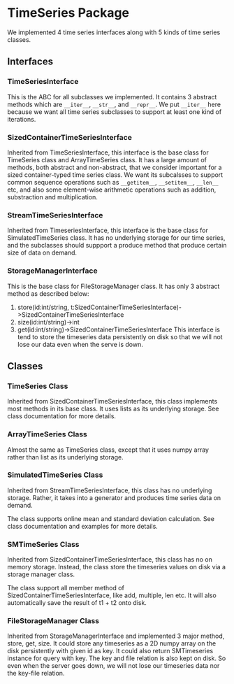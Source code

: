 # TimeSeries Package
We implemented 4 time series interfaces along with 5 kinds of time series classes.

## Interfaces

### TimeSeriesInterface
This is the ABC for all subclasses we implemented. It contains 3 abstract methods which are `__iter__`, `__str__`, and `__repr__`. We put `__iter__` here because we want all time series subclasses to support at least one kind of iterations.

### SizedContainerTimeSeriesInterface
Inherited from TimeSeriesInterface, this interface is the base class for TimeSeries class and ArrayTimeSeries class. It has a large amount of methods, both abstract and non-abstract, that we consider important for a sized container-typed time series class. We want its subcalsses to support common sequence operations such as `__getitem__`, `__setitem__`, `__len__` etc, and also some element-wise arithmetic operations such as addition, substraction and multiplication.

### StreamTimeSeriesInterface
Inherited from TimeseriesInterface, this interface is the base class for SimulatedTimeSeries class. It has no underlying storage for our time series, and the subclasses should suppport a produce method that produce certain size of data on demand.

### StorageManagerInterface
This is the base class for FileStorageManager class. It has only 3 abstract method as described below:
1. store(id:int/string, t:SizedContainerTimeSeriesInterface)->SizedContainerTimeSeriesInterface
2. size(id:int/string)->int
3. get(id:int/string)->SizedContainerTimeSeriesInterface
This interface is tend to store the timeseries data persistently on disk so that we will not lose our data even when the serve is down.

## Classes

### TimeSeries Class
Inherited from SizedContainerTimeSeriesInterface, this class implements most methods in its base class. It uses lists as its underlying storage. See class documentation for more details.

### ArrayTimeSeries Class
Almost the same as TimeSeries class, except that it uses numpy array rather than list as its underlying storage.

### SimulatedTimeSeries Class
Inherited from StreamTimeSeriesInterface, this class has no underlying storage. Rather, it takes into a generator and produces time series data on demand.

The class supports online mean and standard deviation calculation. See class documentation and examples for more details.

### SMTimeSeries Class
Inherited from SizedContainerTimeSeriesInterface, this class has no on memory storage. Instead, the class store the timeseries values on disk via a storage manager class.

The class support all member method of SizedContainerTimeSeriesInterface, like add, multiple, len etc. It will also automatically save the result of t1 + t2 onto disk.

### FileStorageManager Class
Inherited from StorageManagerInterface and implemented 3 major method, store, get, size. It could store any timeseries as a 2D numpy array on the disk persistently with given id as key. It could also return SMTimeseries instance for query with key. The key and file relation is also kept on disk. So even when the server goes down, we will not lose our timeseries data nor the key-file relation.
